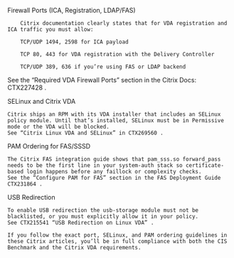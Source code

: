 Firewall Ports (ICA, Registration, LDAP/FAS)

        Citrix documentation clearly states that for VDA registration and ICA traffic you must allow:

        TCP/UDP 1494, 2598 for ICA payload

        TCP 80, 443 for VDA registration with the Delivery Controller

        TCP/UDP 389, 636 if you’re using FAS or LDAP backend
See the “Required VDA Firewall Ports” section in the Citrix Docs: CTX227428 .

SELinux and Citrix VDA

    Citrix ships an RPM with its VDA installer that includes an SELinux policy module. Until that’s installed, SELinux must be in Permissive mode or the VDA will be blocked.
    See “Citrix Linux VDA and SELinux” in CTX269560 .

PAM Ordering for FAS/SSSD

    The Citrix FAS integration guide shows that pam_sss.so forward_pass needs to be the first line in your system-auth stack so certificate‐based login happens before any faillock or complexity checks.
    See the “Configure PAM for FAS” section in the FAS Deployment Guide CTX231864 .

USB Redirection

    To enable USB redirection the usb-storage module must not be blacklisted, or you must explicitly allow it in your policy.
    See CTX215541 “USB Redirection on Linux VDA” .

    If you follow the exact port, SELinux, and PAM ordering guidelines in these Citrix articles, you’ll be in full compliance with both the CIS Benchmark and the Citrix VDA requirements.
